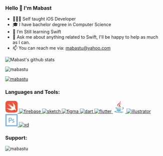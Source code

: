 ### Hello 👋 I'm Mabast

- 🧑🏻‍💻 Self taught iOS Developer
- 🎓 I have bachelor degree in Computer Science
- 🌱 I’m Still learning Swift
- 💬 Ask me about anything related to Swift, I'll be happy to help as much as I can.
- 📫 You can reach me via: mabastu@yahoo.com

![Mabast's github stats](https://github-readme-stats.vercel.app/api?username=mabastu&bg_color=30,e96443,904e95&title_color=fff&text_color=fff)

<p align="left"> <img src="https://komarev.com/ghpvc/?username=mabastu&label=Profile%20views&color=0e75b6&style=flat" alt="mabastu" /> </p>

<p align="left"> <a href="https://twitter.com/mabastu" target="blank"><img src="https://img.shields.io/twitter/follow/mabastu?logo=twitter&style=for-the-badge" alt="mabastu" /></a> </p>


<h3 align="left">Languages and Tools:</h3>
<p align="left">
<a href="https://developer.apple.com/swift/" target="_blank"> <img src="https://raw.githubusercontent.com/devicons/devicon/master/icons/swift/swift-original.svg" alt="swift" width="40" height="40"/> </a> <a href="https://firebase.google.com/" target="_blank"> <img src="https://www.vectorlogo.zone/logos/firebase/firebase-icon.svg" alt="firebase" width="40" height="40"/> </a> <a href="https://www.sketch.com/" target="_blank"> <img src="https://www.vectorlogo.zone/logos/sketchapp/sketchapp-icon.svg" alt="sketch" width="40" height="40"/> </a> <a href="https://www.figma.com/" target="_blank"> <img src="https://www.vectorlogo.zone/logos/figma/figma-icon.svg" alt="figma" width="40" height="40"/> </a> <a href="https://dart.dev" target="_blank"> <img src="https://www.vectorlogo.zone/logos/dartlang/dartlang-icon.svg" alt="dart" width="40" height="40"/> </a> <a href="https://flutter.dev" target="_blank"> <img src="https://www.vectorlogo.zone/logos/flutterio/flutterio-icon.svg" alt="flutter" width="40" height="40"/> </a> <a href="https://www.java.com" target="_blank"> <img src="https://raw.githubusercontent.com/devicons/devicon/master/icons/java/java-original.svg" alt="java" width="40" height="40"/> </a> <a href="https://www.adobe.com/in/products/illustrator.html" target="_blank"> <img src="https://www.vectorlogo.zone/logos/adobe_illustrator/adobe_illustrator-icon.svg" alt="illustrator" width="40" height="40"/> </a> <a href="https://www.photoshop.com/en" target="_blank"> <img src="https://raw.githubusercontent.com/devicons/devicon/master/icons/photoshop/photoshop-line.svg" alt="photoshop" width="40" height="40"/> </a>  <a href="https://www.adobe.com/products/xd.html" target="_blank"> <img src="https://cdn.worldvectorlogo.com/logos/adobe-xd.svg" alt="xd" width="40" height="40"/> </a> </p>

<h3 align="left">Support:</h3>
<p><a href="https://www.buymeacoffee.com/mabastu"> <img align="left" src="https://cdn.buymeacoffee.com/buttons/v2/default-yellow.png" height="50" width="210" alt="mabastu" /></a></p><br><br>
